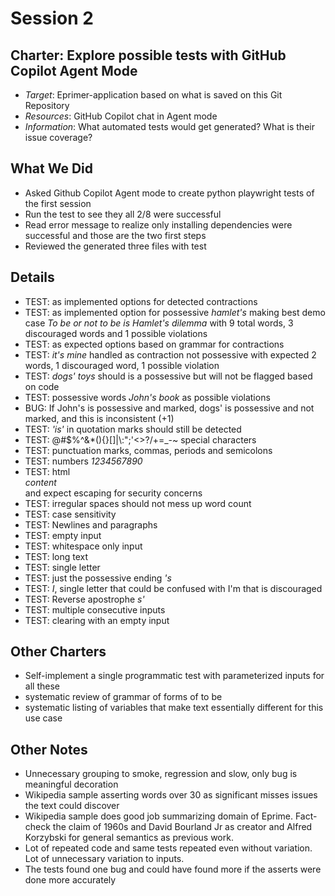 # Session 2

## Charter: Explore possible tests with GitHub Copilot Agent Mode

- *Target*: Eprimer-application based on what is saved on this Git Repository
- *Resources*: GitHub Copilot chat in Agent mode
- *Information*: What automated tests would get generated? What is their issue coverage? 

## What We Did

- Asked Github Copilot Agent mode to create python playwright tests of the first session
- Run the test to see they all 2/8 were successful
- Read error message to realize only installing dependencies were successful and those are the two first steps
- Reviewed the generated three files with test

## Details

- TEST: as implemented options for detected contractions
- TEST: as implemented option for possessive *hamlet's* making best demo case *To be or not to be is Hamlet's dilemma* with 9 total words, 3 discouraged words and 1 possible violations
- TEST: as expected options based on grammar for contractions
- TEST: *it's mine* handled as contraction not possessive with expected 2 words, 1 discouraged word, 1 possible violation
- TEST: *dogs' toys* should is a possessive but will not be flagged based on code
- TEST: possessive words *John's book* as possible violations 
- BUG: If John's is possessive and marked, dogs' is possessive and not marked, and this is inconsistent (+1)
- TEST: *'is'* in quotation marks should still be detected
- TEST: @#$%^&*(){}[]|\\:";'<>?/+=_-~ special characters
- TEST: punctuation marks, commas, periods and semicolons
- TEST: numbers *1234567890*
- TEST: html *<div>content</div>* and expect escaping for security concerns
- TEST: irregular spaces should not mess up word count
- TEST: case sensitivity
- TEST: Newlines and paragraphs
- TEST: empty input
- TEST: whitespace only input
- TEST: long text
- TEST: single letter
- TEST: just the possessive ending *'s*
- TEST: *I*, single letter that could be confused with I'm that is discouraged
- TEST: Reverse apostrophe *s'*
- TEST: multiple consecutive inputs
- TEST: clearing with an empty input

## Other Charters

- Self-implement a single programmatic test with parameterized inputs for all these
- systematic review of grammar of forms of to be
- systematic listing of variables that make text essentially different for this use case

## Other Notes

- Unnecessary grouping to smoke, regression and slow, only bug is meaningful decoration
- Wikipedia sample asserting words over 30 as significant misses issues the text could discover
- Wikipedia sample does good job summarizing domain of Eprime. Fact-check the claim of 1960s and David Bourland Jr as creator and Alfred Korzybski for general semantics as previous work. 
- Lot of repeated code and same tests repeated even without variation. Lot of unnecessary variation to inputs. 
- The tests found one bug and could have found more if the asserts were done more accurately


